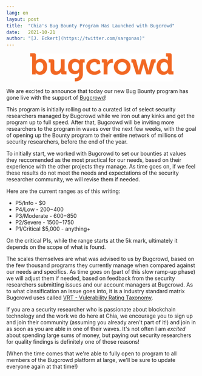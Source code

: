 ```yaml
---
lang: en
layout: post
title:  "Chia's Bug Bounty Program Has Launched with Bugcrowd"
date:   2021-10-21
author: "[J. Eckert](https://twitter.com/sargonas)"
---
```


<p align="center">
<img src="/assets/blog/Bugcrowd-logo.png" alt="Bugcrowd Logo" width="75%">
</p>

We are excited to announce that today our new Bug Bounty program has gone live with the support of [Bugcrowd](https://bugcrowd.com)!

This program is initially rolling out to a curated list of select security researchers managed by Bugcrowd while we iron out any kinks and get the program up to full speed. After that, Bugcrowd will be inviting more researchers to the program in waves over the next few weeks, with the goal of opening up the Bounty program to their entire network of millions of security researchers, before the end of the year.

To initially start, we worked with Bugcrowd to set our bounties at values they reccomended as the most practical for our needs, based on their experience with the other projects they manage. As time goes on, if we feel these results do not meet the needs and expectations of the security researcher community, we will revise them if needed.

Here are the current ranges as of this writing:

* P5/Info - $0
* P4/Low - $200-$400
* P3/Moderate - $600-$850
* P2/Severe - $1500-$1750
* P1/Critical $5,000 - anything+

On the critical P1s, while the range starts at the 5k mark, ultimately it depends on the scope of what is found.

The scales themselves are what was advised to us by Bugcrowd, based on the few thousand programs they currently manage when compared against our needs and specifics. As time goes on (part of this slow ramp-up phase) we will adjust them if needed, based on feedback from the security researchers submitting issues and our account managers at Bugcrowd. As to what classification an issue goes into, it is a industry standard matrix Bugcrowd uses called [VRT - Vulerability Rating Taxonomy](https://bugcrowd.com/vulnerability-rating-taxonomy). 

If you are a security researcher who is passionate about blockchain technology and the work we do here at Chia, we encourage you to sign up and join their community (assuming you already aren't part of it!) and join in as soon as you are able in one of their waves. It's not often I am *excited* about spending large sums of money, but paying out security researchers for quality findings is definitely one of those reasons!

(When the time comes that we're able to fully open to program to all members of the Bugcrowd platform at large, we'll be sure to update everyone again at that time!)
